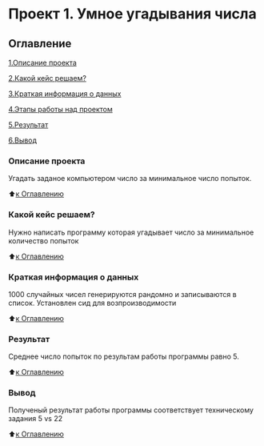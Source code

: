 # Проект 1. Умное угадывания числа

## Оглавление

[1.Описание проекта](https://github.com/Vladimir31416/my_data_science/tree/main/project1/README.md#Описание-проекта)

[2.Какой кейс решаем?](https://github.com/Vladimir31416/my_data_science/tree/main/project1/README.md#Какой-кейс-решаем?)

[3.Краткая информация о данных](https://github.com/Vladimir31416/my_data_science/tree/main/project1/README.md#Краткая-информация-о-данных)

[4.Этапы работы над проектом](https://github.com/Vladimir31416/my_data_science/tree/main/project1/README.md#Этапы-работы-над-проектом)

[5.Результат](https://github.com/Vladimir31416/my_data_science/tree/main/project1/README.md#Результат)

[6.Вывод](https://github.com/Vladimir31416/my_data_science/tree/main/project1/README.md#Вывод)

### Описание проекта
Угадать заданое компьютером число за минимальное число попыток.

:arrow_up:[к Оглавлению](https://github.com/Vladimir31416/my_data_science/tree/main/project1/README.md#Оглавление)

### Какой кейс решаем?
Нужно написать программу которая угадывает число за минимальное количество попыток

:arrow_up:[к Оглавлению](https://github.com/Vladimir31416/my_data_science/tree/main/project1/README.md#Оглавление)

### Краткая информация о данных
1000 случайных чисел генерируются рандомно и записываются в список. 
Установлен сид для возпроизводимости

:arrow_up:[к Оглавлению](https://github.com/Vladimir31416/my_data_science/tree/main/project1/README.md#Оглавление)

### Результат
Среднее число попыток по результам работы программы равно 5.

:arrow_up:[к Оглавлению](https://github.com/Vladimir31416/my_data_science/tree/main/project1/README.md#Оглавление)

### Вывод
Полученый результат работы программы соответствует техническому задания 5 vs 22

:arrow_up:[к Оглавлению](https://github.com/Vladimir31416/my_data_science/tree/main/project1/README.md#Оглавление)
